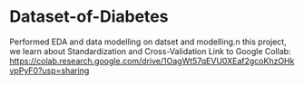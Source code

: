 # Dataset-of-Diabetes
Performed EDA and data modelling on datset and modelling.n this project, we learn about Standardization and Cross-Validation
Link to Google Collab: https://colab.research.google.com/drive/1OagWt57qEVU0XEaf2gcoKhzOHkvpPyF0?usp=sharing

